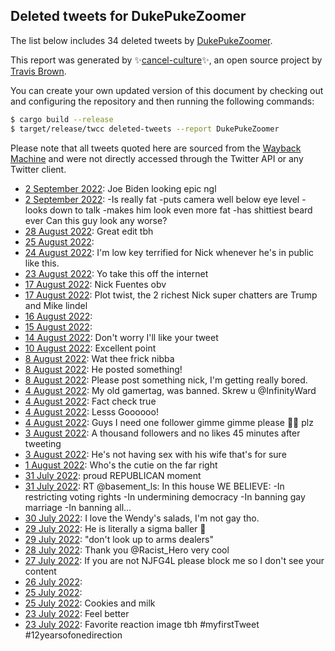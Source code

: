 ## Deleted tweets for DukePukeZoomer

The list below includes 34 deleted tweets by
[DukePukeZoomer](https://twitter.com/DukePukeZoomer).



This report was generated by ✨[cancel-culture](https://github.com/travisbrown/cancel-culture)✨,
an open source project by [Travis Brown](https://twitter.com/travisbrown).

You can create your own updated version of this document by checking out and configuring the
repository and then running the following commands:

```bash
$ cargo build --release
$ target/release/twcc deleted-tweets --report DukePukeZoomer
```

Please note that all tweets quoted here are sourced from the
[Wayback Machine](https://web.archive.org) and were not directly accessed through the Twitter API or
any Twitter client.

* [ 2 September 2022](https://web.archive.org/web/20220902231041/https://twitter.com/DukePukeZoomer/status/1565838771970523136): Joe Biden looking epic ngl <!--1565838771970523136-->
* [ 2 September 2022](https://web.archive.org/web/20220902152320/https://twitter.com/DukePukeZoomer/status/1565588530784509955): -Is really fat -puts camera well below eye level -looks down to talk  -makes him look even more fat -has shittiest beard ever Can this guy look any worse? <!--1565588530784509955-->
* [28 August 2022](https://web.archive.org/web/20220829135747/https://twitter.com/DukePukeZoomer/status/1564017806319960068): Great edit tbh <!--1564017806319960068-->
* [25 August 2022](https://web.archive.org/web/20220825004340/https://twitter.com/DukePukeZoomer/status/1562601459077722113):  <!--1562601459077722113-->
* [24 August 2022](https://web.archive.org/web/20220824233039/https://twitter.com/DukePukeZoomer/status/1562581856666927106): I'm low key terrified for Nick whenever he's in public like this. <!--1562581856666927106-->
* [23 August 2022](https://web.archive.org/web/20220823013330/https://twitter.com/DukePukeZoomer/status/1561889067842797569): Yo take this off the internet <!--1561889067842797569-->
* [17 August 2022](https://web.archive.org/web/20220817113742/https://twitter.com/DukePukeZoomer/status/1559856180616462336): Nick Fuentes obv <!--1559856180616462336-->
* [17 August 2022](https://web.archive.org/web/20220817052207/https://twitter.com/DukePukeZoomer/status/1559772332780036096): Plot twist, the 2 richest Nick super chatters are Trump and Mike lindel <!--1559772332780036096-->
* [16 August 2022](https://web.archive.org/web/20220816223101/https://twitter.com/DukePukeZoomer/status/1559668951679909888):  <!--1559668951679909888-->
* [15 August 2022](https://web.archive.org/web/20220815083042/https://twitter.com/DukePukeZoomer/status/1559022314125230081):  <!--1559022314125230081-->
* [14 August 2022](https://web.archive.org/web/20220815220509/https://twitter.com/DukePukeZoomer/status/1558945774960009216): Don't worry I'll like your tweet <!--1558945774960009216-->
* [10 August 2022](https://web.archive.org/web/20220810004244/https://twitter.com/DukePukeZoomer/status/1557160410566074372): Excellent point <!--1557160410566074372-->
* [ 8 August 2022](https://web.archive.org/web/20220808210600/https://twitter.com/DukePukeZoomer/status/1556747092412039168): Wat thee frick nibba <!--1556747092412039168-->
* [ 8 August 2022](https://web.archive.org/web/20220809080218/https://twitter.com/DukePukeZoomer/status/1556692470955745280): He posted something! <!--1556692470955745280-->
* [ 8 August 2022](https://web.archive.org/web/20220808160044/https://twitter.com/DukePukeZoomer/status/1556435542262300677): Please post something nick, I'm getting really bored. <!--1556435542262300677-->
* [ 4 August 2022](https://web.archive.org/web/20220804170939/https://twitter.com/DukePukeZoomer/status/1555087537798094850): My old gamertag, was banned. Skrew u @InfinityWard <!--1555087537798094850-->
* [ 4 August 2022](https://web.archive.org/web/20220804013320/https://twitter.com/DukePukeZoomer/status/1555003544155176961): Fact check true <!--1555003544155176961-->
* [ 4 August 2022](https://web.archive.org/web/20220804065629/https://twitter.com/DukePukeZoomer/status/1554984170555932672): Lesss Goooooo! <!--1554985126270013441-->
* [ 4 August 2022](https://web.archive.org/web/20220804065629/https://twitter.com/DukePukeZoomer/status/1554984170555932672): Guys I need one follower gimme gimme please 🥺🥺 plz <!--1554984170555932672-->
* [ 3 August 2022](https://web.archive.org/web/20220803184124/https://twitter.com/DukePukeZoomer/status/1554900000546717697): A thousand followers and no likes 45 minutes after tweeting <!--1554900000546717697-->
* [ 3 August 2022](https://web.archive.org/web/20220803184029/https://twitter.com/DukePukeZoomer/status/1554899809991102469): He's not having sex with his wife that's for sure <!--1554899809991102469-->
* [ 1 August 2022](https://web.archive.org/web/20220801205438/https://twitter.com/DukePukeZoomer/status/1554134317382701063): Who's the cutie on the far right <!--1554134317382701063-->
* [31 July 2022](https://web.archive.org/web/20220801053044/https://twitter.com/DukePukeZoomer/status/1553799382260121603): proud REPUBLICAN moment <!--1553799382260121603-->
* [31 July 2022](https://web.archive.org/web/20220731065026/https://twitter.com/DukePukeZoomer/status/1553634173155434497): RT @basement_ls: In this house WE BELIEVE: -In restricting voting rights -In undermining democracy -In banning gay marriage -In banning all… <!--1553634173155434497-->
* [30 July 2022](https://web.archive.org/web/20220730005107/https://twitter.com/DukePukeZoomer/status/1553180905807773696): I love the Wendy's salads, I'm not gay tho. <!--1553180905807773696-->
* [29 July 2022](https://web.archive.org/web/20220729134403/https://twitter.com/DukePukeZoomer/status/1552960557275283456): He is literally a sigma baller 🥷 <!--1552960557275283456-->
* [29 July 2022](https://web.archive.org/web/20220729153517/https://twitter.com/DukePukeZoomer/status/1552955405868961792): "don't look up to arms dealers" <!--1552955405868961792-->
* [28 July 2022](https://web.archive.org/web/20220728141231/https://twitter.com/DukePukeZoomer/status/1552658087684751360): Thank you @Racist_Hero very cool <!--1552658087684751360-->
* [27 July 2022](https://web.archive.org/web/20220727074058/https://twitter.com/DukePukeZoomer/status/1552185014183395329): If you are not NJFG4L please block me so I don't see your content <!--1552185014183395329-->
* [26 July 2022](https://web.archive.org/web/20220726222202/https://twitter.com/DukePukeZoomer/status/1552055984792768514):  <!--1552055984792768514-->
* [25 July 2022](https://web.archive.org/web/20220725080223/https://twitter.com/DukePukeZoomer/status/1551477750166441984):  <!--1551477750166441984-->
* [25 July 2022](https://web.archive.org/web/20220725020953/https://twitter.com/DukePukeZoomer/status/1551389016792113154): Cookies and milk <!--1551389016792113154-->
* [23 July 2022](https://web.archive.org/web/20220723101629/https://twitter.com/DukePukeZoomer/status/1550719277648470016): Feel better <!--1550719277648470016-->
* [23 July 2022](https://web.archive.org/web/20220723022039/https://twitter.com/DukePukeZoomer/status/1550666983833731073): Favorite reaction image tbh #myfirstTweet #12yearsofonedirection <!--1550666983833731073-->
